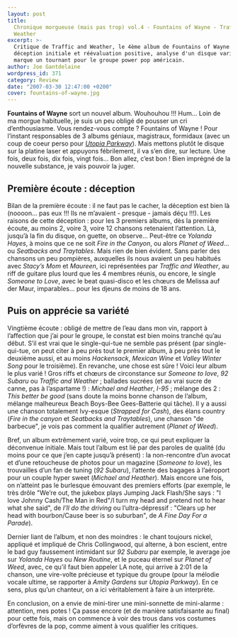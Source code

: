 ```yaml
---
layout: post
title:
  Chronique morgueuse (mais pas trop) vol.4 - Fountains of Wayne - Traffic and
  Weather
excerpt: >-
  Critique de Traffic and Weather, le 4ème album de Fountains of Wayne. Entre
  déception initiale et réévaluation positive, analyse d'un disque varié qui
  marque un tournant pour le groupe power pop américain.
author: Joe Gantdelaine
wordpress_id: 371
category: Review
date: "2007-03-30 12:47:00 +0200"
cover: fountains-of-wayne.jpg
---
```


**Fountains of Wayne** sort un nouvel album. Wouhouhou !!! Hum… Loin de ma
morgue habituelle, je suis un peu obligé de pousser un cri d’enthousiasme. Vous
rendez-vous compte ? Fountains of Wayne ! Pour l’instant responsables de 3
albums géniaux, magistraux, formidaux (avec un coup de coeur perso pour [_Utopia
Parkway_][1]). Mais mettons plutôt le disque sur la platine laser et appuyons
fébrilement, il va s’en dire, sur lecture. Une fois, deux fois, dix fois, vingt
fois… Bon allez, c’est bon ! Bien imprégné de la nouvelle substance, je vais
pouvoir la juger.

## Première écoute : déception

Bilan de la première écoute : il ne faut pas le cacher, la déception est bien là
(noooon… pas eux !!! Ils ne m’avaient - presque - jamais déçu !!!). Les raisons
de cette déception : pour les 3 premiers albums, dès la première écoute, au
moins 2, voire 3, voire 12 chansons retenaient l’attention. Là, jusqu’à la fin
du disque, on guette, on observe… Peut-être ce _Yolanda Hayes_, à moins que ce
ne soit _Fire in the Canyon_, ou alors _Planet of Weed_… ou _Seatbacks and
Traytables_. Mais rien de bien évident. Sans parler des chansons un peu
pompières, auxquelles ils nous avaient un peu habitués avec _Stacy’s Mom_ et
_Maureen_, ici représentées par _Traffic and Weather_, au riff de guitare plus
lourd que les 4 membres réunis, ou encore, le single _Someone to Love_, avec le
beat quasi-disco et les chœurs de Melissa auf der Maur, imparables… pour les
djeuns de moins de 18 ans.

## Puis on apprécie sa variété

Vingtième écoute : obligé de mettre de l’eau dans mon vin, rapport à l’affection
que j’ai pour le groupe, le constat est bien moins tranché qu’au début. S’il est
vrai que le single-qui-tue ne semble pas présent (par single-qui-tue, on peut
citer à peu près tout le premier album, à peu près tout le deuxième aussi, et au
moins _Hackensack_, _Mexican Wine_ et _Valley Winter Song_ pour le troisième).
En revanche, une chose est sûre ! Voici leur album le plus varié ! Gros riffs et
chœurs de circonstance sur _Someone to love_, _92 Subaru_ ou _Traffic and
Weather_ ; ballades sucrées (et au vrai sucre de canne, pas à l’aspartame !) :
_Michael and Heather_, _I-95_ ; mélange des 2 : _This better be good_ (sans
doute la moins bonne chanson de l’album, mélange malheureux Beach Boys-Bee
Gees-Batterie qui tâche). Il y a aussi une chanson totalement Ivy-esque
(_Strapped for Cash_), des élans country (_Fire in the canyon_ et _Seatbacks and
Traytables_), une chanson "de barbecue", je vois pas comment la qualifier
autrement (_Planet of Weed_).

Bref, un album extrêmement varié, voire trop, ce qui peut expliquer la
déconvenue initiale. Mais tout l’album est lié par des paroles de qualité (du
moins pour ce que j’en capte jusqu’à présent) : la non-rencontre d’un avocat et
d’une retoucheuse de photos pour un magazine (_Someone to love_), les
trouvailles d’un fan de tuning (_92 Subaru_), l’attente des bagages à l’aéroport
pour un couple hyper sweet (_Michael and Heather_). Mais encore une fois, on
n’atteint pas le burlesque émouvant des premiers efforts (par exemple, le très
drôle "We’re out, the jukebox plays Jumping Jack Flash/She says : "I love Johnny
Cash/The Man in Red"/I turn my head and pretend not to hear what she said", de
_I’ll do the driving_ ou l’ultra-dépressif : "Clears up her head with
bourbon/Cause beer is so suburban", de _A Fine Day For a Parade_).

Dernier liant de l’album, et non des moindres : le chant toujours nickel,
appliqué et impliqué de Chris Collingwood, qui alterne, à bon escient, entre le
bad guy faussement intimidant sur _92 Subaru_ par exemple, le average joe sur
_Yolanda Hayes_ ou _New Routine_, et le puceau éternel sur _Planet of Weed_,
avec, ce qu’il faut bien appeler LA note, qui arrive à 2:01 de la chanson, une
vire-volte précieuse et typique du groupe (pour la mélodie vocale ultime, se
rapporter à _Amity Gardens_ sur _Utopia Parkway_). En ce sens, plus qu’un
chanteur, on a ici véritablement à faire à un interprète.

En conclusion, on a envie de mini-tirer une mini-sonnette de mini-alarme :
attention, mes potes ! Ça passe encore (et de manière satisfaisante au final)
pour cette fois, mais on commence à voir des trous dans vos costumes d’orfèvres
de la pop, comme aiment à vous qualifier les critiques.

[1]:
  https://album.link/s/6Ny9tahsM2q80wyuEvbweF
  "Utopia Parkway, Fountains of Wayne"
